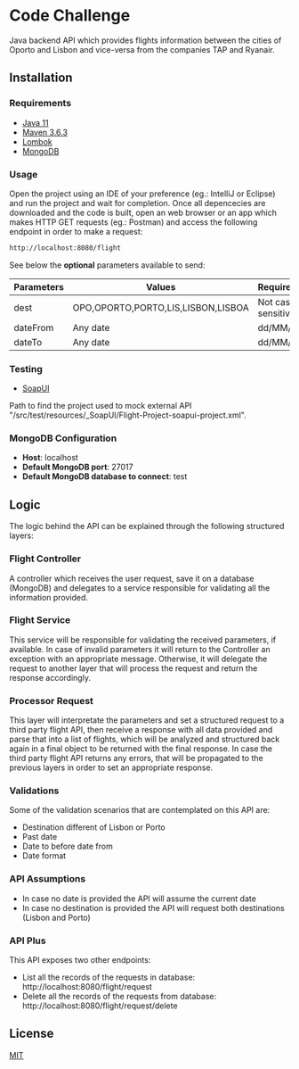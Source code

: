 # Code Challenge

Java backend API which provides flights information between the cities of Oporto and Lisbon and vice-versa from the companies TAP and Ryanair.

## **Installation**

### **Requirements**

* [Java 11](https://www.oracle.com/java/technologies/javase-jdk11-downloads.html)
* [Maven 3.6.3](https://archive.apache.org/dist/maven/maven-3/3.6.3/binaries/)
* [Lombok](https://projectlombok.org/download)
* [MongoDB](https://www.mongodb.com/)

### **Usage**

Open the project using an IDE of your preference (eg.: IntelliJ or Eclipse) and run the project and wait for completion. Once all depencecies are downloaded and the code is built, open an web browser or an app which makes HTTP GET requests (eg.: Postman) and access the following endpoint in order to make a request:

```bash
http://localhost:8080/flight 
```

See below the **optional** parameters available to send:

Parameters | Values | Requirements
--- | --- | ---
dest | OPO,OPORTO,PORTO,LIS,LISBON,LISBOA  | Not case sensitive
dateFrom | Any date | dd/MM/yyyy
dateTo | Any date | dd/MM/yyyy

### **Testing**

* [SoapUI](https://www.soapui.org/downloads/soapui/)

Path to find the project used to mock external API "/src/test/resources/_SoapUI/Flight-Project-soapui-project.xml".

### **MongoDB Configuration**

* **Host**: localhost
* **Default MongoDB port**: 27017
* **Default MongoDB database to connect**: test

## **Logic**

The logic behind the API can be explained through the following structured layers:

### **Flight Controller**

A controller which receives the user request, save it on a database (MongoDB) and delegates to a service responsible for validating all the information provided.

### **Flight Service**

This service will be responsible for validating the received parameters, if available. In case of invalid parameters it will return to the Controller an exception with an appropriate message. Otherwise, it will delegate the request to another layer that will process the request and return the response accordingly.

### **Processor Request**

This layer will interpretate the parameters and set a structured request to a third party flight API, then receive a response with all data provided and parse that into a list of flights, which will be analyzed and structured back again in a final object to be returned with the final response. In case the third party flight API returns any errors, that will be propagated to the previous layers in order to set an appropriate response.

### **Validations**

Some of the validation scenarios that are contemplated on this API are:

* Destination different of Lisbon or Porto
* Past date
* Date to before date from
* Date format

### **API Assumptions**

* In case no date is provided the API will assume the current date
* In case no destination is provided the API will request both destinations (Lisbon and Porto)

### **API Plus**

This API exposes two other endpoints:

* List all the records of the requests in database: http://localhost:8080/flight/request
* Delete all the records of the requests from database: http://localhost:8080/flight/request/delete

## **License**

[MIT](https://choosealicense.com/licenses/mit/)

